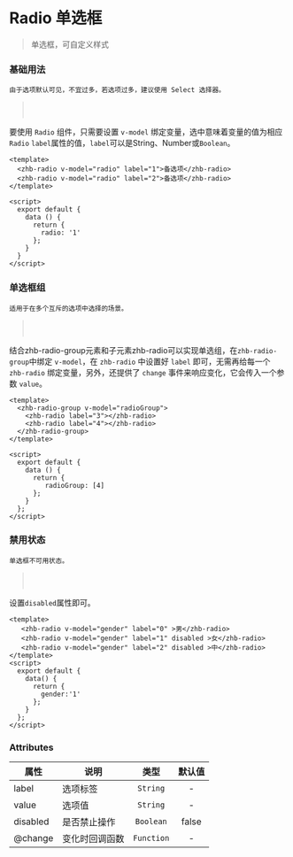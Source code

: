 # Radio 单选框

> 单选框，可自定义样式

### 基础用法

   `由于选项默认可见，不宜过多，若选项过多，建议使用 Select 选择器。`
><img :src="$withBase('/assets/img/radio.png')" style="margin: 15px 0 ">

要使用 `Radio` 组件，只需要设置 `v-model` 绑定变量，选中意味着变量的值为相应 `Radio` `label`属性的值，`label`可以是String、Number或`Boolean`。
```vue{4}
<template>
  <zhb-radio v-model="radio" label="1">备选项</zhb-radio>
  <zhb-radio v-model="radio" label="2">备选项</zhb-radio>
</template>

<script>
  export default {
    data () {
      return {
        radio: '1'
      };
    }
  }
</script>
```

### 单选框组

 `适用于在多个互斥的选项中选择的场景。`
><img :src="$withBase('/assets/img/radio.png')" style="margin: 15px 0 ">

结合zhb-radio-group元素和子元素zhb-radio可以实现单选组，在`zhb-radio-group`中绑定 `v-model`，在 `zhb-radio` 中设置好 `label` 即可，无需再给每一个 `zhb-radio` 绑定变量，另外，还提供了 `change` 事件来响应变化，它会传入一个参数 `value`。
```vue{4}
<template>
  <zhb-radio-group v-model="radioGroup">
    <zhb-radio label="3"></zhb-radio>
    <zhb-radio label="4"></zhb-radio>
  </zhb-radio-group>
</template>

<script>
  export default {
    data () {
      return {
         radioGroup: [4]
      };
    }
  };
</script>
```

### 禁用状态
   `单选框不可用状态。`
><img :src="$withBase('/assets/img/no-radio.png')" style="margin: 15px 0 ">

设置`disabled`属性即可。
```vue{4}
<template>
   <zhb-radio v-model="gender" label="0" >男</zhb-radio>
   <zhb-radio v-model="gender" label="1" disabled >女</zhb-radio>
   <zhb-radio v-model="gender" label="2" disabled >中</zhb-radio>
</template>
<script>
  export default {
    data() {
      return {
        gender:'1'
      };
    }
  };
</script>
```


### Attributes

| 属性 | 说明 | 类型 | 默认值 |
|-------------|------------|:--------:|:-----:|
| label | 选项标签 | `String` | - |
| value | 选项值 | `String` | - |
| disabled | 是否禁止操作 | `Boolean` | false |
| @change| 变化时回调函数 | `Function` | - |
